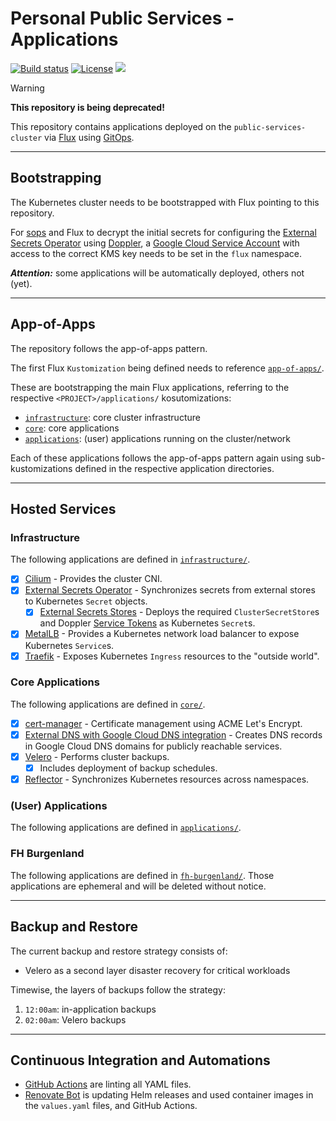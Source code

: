 # Personal Public Services - Applications

[![Build status](https://img.shields.io/github/actions/workflow/status/muhlba91/muehlbachler-public-services-cluster-applications/pipeline.yml?style=for-the-badge)](https://github.com/muhlba91/muehlbachler-public-services-cluster-applications/actions/workflows/pipeline.yml)
[![License](https://img.shields.io/github/license/muhlba91/muehlbachler-public-services-cluster-applications?style=for-the-badge)](LICENSE.md)
[![](https://api.scorecard.dev/projects/github.com/muhlba91/muehlbachler-public-services-cluster-applications/badge?style=for-the-badge)](https://scorecard.dev/viewer/?uri=github.com/muhlba91/muehlbachler-public-services-cluster-applications)

> [!WARNING]
> **This repository is being deprecated!**

This repository contains applications deployed on the `public-services-cluster` via [Flux](https://fluxcd.io) using [GitOps](https://opengitops.dev).

---

## Bootstrapping

The Kubernetes cluster needs to be bootstrapped with Flux pointing to this repository.

For [sops](https://github.com/viaduct-ai/kustomize-sops) and Flux to decrypt the initial secrets for configuring the [External Secrets Operator](http://external-secrets.io) using [Doppler](http://doppler.com), a [Google Cloud Service Account](https://cloud.google.com/docs/authentication#service-accounts) with access to the correct KMS key needs to be set in the `flux` namespace.

***Attention:*** some applications will be automatically deployed, others not (yet).

---

## App-of-Apps

The repository follows the app-of-apps pattern.

The first Flux `Kustomization` being defined needs to reference [`app-of-apps/`](app-of-apps/).

These are bootstrapping the main Flux applications, referring to the respective `<PROJECT>/applications/` kosutomizations:

- [`infrastructure`](#infrastructure): core cluster infrastructure
- [`core`](#core-applications): core applications
- [`applications`](#user-applications): (user) applications running on the cluster/network

Each of these applications follows the app-of-apps pattern again using sub-kustomizations defined in the respective application directories.

---

## Hosted Services

### Infrastructure

The following applications are defined in [`infrastructure/`](infrastructure/).

- [x] [Cilium](https://cilium.io) - Provides the cluster CNI.
- [x] [External Secrets Operator](http://external-secrets.io) - Synchronizes secrets from external stores to Kubernetes `Secret` objects.
  - [x] [External Secrets Stores](infrastructure/external-secrets/) - Deploys the required `ClusterSecretStore`s and Doppler [Service Tokens](https://docs.doppler.com/docs/service-tokens) as Kubernetes `Secret`s.
- [x] [MetalLB](https://metallb.universe.tf) - Provides a Kubernetes network load balancer to expose Kubernetes `Service`s.
- [x] [Traefik](https://traefik.io) - Exposes Kubernetes `Ingress` resources to the "outside world".

### Core Applications

The following applications are defined in [`core/`](core/).

- [x] [cert-manager](https://cert-manager.io) - Certificate management using ACME Let's Encrypt.
- [x] [External DNS with Google Cloud DNS integration](https://github.com/kubernetes-sigs/external-dns) - Creates DNS records in Google Cloud DNS domains for publicly reachable services.
- [x] [Velero](https://velero.io) - Performs cluster backups.
  - [x] Includes deployment of backup schedules.
- [x] [Reflector](https://github.com/EmberStack/kubernetes-reflector) - Synchronizes Kubernetes resources across namespaces.

### (User) Applications

The following applications are defined in [`applications/`](applications/).

### FH Burgenland

The following applications are defined in [`fh-burgenland/`](fh-burgenland/).
Those applications are ephemeral and will be deleted without notice.

---

## Backup and Restore

The current backup and restore strategy consists of:

- Velero as a second layer disaster recovery for critical workloads

Timewise, the layers of backups follow the strategy:

1. `12:00am`: in-application backups
2. `02:00am`: Velero backups

---

## Continuous Integration and Automations

- [GitHub Actions](https://docs.github.com/en/actions) are linting all YAML files.
- [Renovate Bot](https://github.com/renovatebot/renovate) is updating Helm releases and used container images in the `values.yaml` files, and GitHub Actions.
